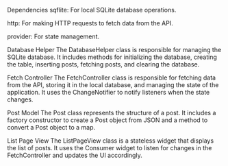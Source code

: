 Dependencies
sqflite: For local SQLite database operations.

http: For making HTTP requests to fetch data from the API.

provider: For state management.

Database Helper
The DatabaseHelper class is responsible for managing the SQLite database. It includes methods for initializing the database, creating the table, inserting posts, fetching posts, and clearing the database.


Fetch Controller
The FetchController class is responsible for fetching data from the API, storing it in the local database, and managing the state of the application. It uses the ChangeNotifier to notify listeners when the state changes.

Post Model
The Post class represents the structure of a post. It includes a factory constructor to create a Post object from JSON and a method to convert a Post object to a map.

List Page View
The ListPageView class is a stateless widget that displays the list of posts. It uses the Consumer widget to listen for changes in the FetchController and updates the UI accordingly.



